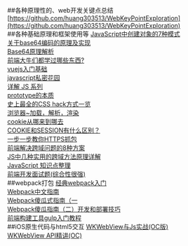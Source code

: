 ##各种原理性的、web开发关键点总结
[https://github.com/huang303513/WebKeyPointExploration](https://github.com/huang303513/WebKeyPointExploration)</br>
##各种基础原理和框架使用等
[JavaScript中创建对象的7种模式](https://zhuanlan.zhihu.com/p/23226652)</br>
[关于base64编码的原理及实现](http://www.cnblogs.com/hongru/archive/2012/01/14/2321397.html)</br>
[Base64原理解析](http://mp.weixin.qq.com/s?__biz=MzAwNjI5MTYyMw==&mid=2651493342&idx=1&sn=5b559b4c90622ba35a6f19fce316d57d&chksm=80f19a16b786130016f907d6f8c7384c7fa170aebdb419e6c187159747f66d43b583e02bdb1d&mpshare=1&scene=23&srcid=1110TlP4r47xyYuwH8Rob14e#rd)</br>
[前端大牛们都学过哪些东西?](http://www.zhihu.com/question/22146521/answer/94842197)</br>
[vuejs入门基础](http://www.imooc.com/learn/694)</br>
[javascript私密花园](http://bonsaiden.github.io/JavaScript-Garden/zh/)</br>
[详解 JS 系列](https://segmentfault.com/bookmark/1230000002226575)</br>
[prototype的本质](http://www.qdfuns.com/notes/17398/35b250e9b392675c44f4f0cd833b72c8.html)</br>
[史上最全的CSS hack方式一览](http://blog.csdn.net/freshlover/article/details/12132801)</br>
[浏览器~加载，解析，渲染](http://www.jianshu.com/p/e141d1543143)</br>
[cookie从哪来到哪去](https://gold.xitu.io/post/584e1f5361ff4b006cd15698)</br>
[COOKIE和SESSION有什么区别？](https://www.zhihu.com/question/19786827)</br>
[一步一步教你HTTPS抓包](https://gold.xitu.io/post/584b711d8e450a006c586ca6)</br>
[前端解决跨域问题的8种方案](http://web.jobbole.com/88524/)</br>
[JS中几种实用的跨域方法原理详解](http://web.jobbole.com/88525/?utm_source=blog.jobbole.com&utm_medium=relatedPosts)</br>
[JavaScript 知识点整理](https://zhuanlan.zhihu.com/p/23357404)</br>
[前端开发面试题(综合性很强)](https://github.com/markyun/My-blog/tree/master/Front-end-Developer-Questions/Questions-and-Answers)</br>
##webpack打包
[经典webpack入门](http://www.tuicool.com/articles/ZjemEbJ)</br>
[Webpack中文指南](http://wiki.jikexueyuan.com/project/webpack-handbook/)</br>
[Webpack傻瓜式指南（一](https://zhuanlan.zhihu.com/p/20367175)</br>
[Webpack傻瓜指南（二）开发和部署技巧](https://zhuanlan.zhihu.com/p/20397902)</br>
[前端构建工具gulp入门教程](https://segmentfault.com/a/1190000000372547)</br>
##iOS原生代码与html5交互
[WKWebView与Js实战(OC版)](http://www.henishuo.com/wkwebview-js-h5-oc/?utm_source=tuicool&utm_medium=referral)<br/>
[WKWebView API精讲(OC)](http://www.henishuo.com/wkwebview-objc/?utm_source=tuicool&utm_medium=referral)<br/>



